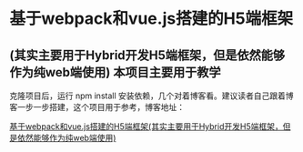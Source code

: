 # 基于webpack和vue.js搭建的H5端框架 #

## (其实主要用于Hybrid开发H5端框架，但是依然能够作为纯web端使用) 本项目主要用于教学 ##

克隆项目后，运行 npm install 安装依赖，几个对着博客看。建议读者自己跟着博客一步一步搭建，这个项目用于参考，博客地址：

[基于webpack和vue.js搭建的H5端框架(其实主要用于Hybrid开发H5端框架，但是依然能够作为纯web端使用)](http://hcysun.me/2016/03/25/%E5%9F%BA%E4%BA%8Ewebpack%E5%92%8Cvue.js%E6%90%AD%E5%BB%BA%E7%9A%84H5%E7%AB%AF%E6%A1%86%E6%9E%B6(%E5%85%B6%E5%AE%9E%E4%B8%BB%E8%A6%81%E7%94%A8%E4%BA%8EHybrid%E5%BC%80%E5%8F%91H5%E7%AB%AF%E6%A1%86%E6%9E%B6%EF%BC%8C%E4%BD%86%E6%98%AF%E4%BE%9D%E7%84%B6%E8%83%BD%E5%A4%9F%E4%BD%9C%E4%B8%BA%E7%BA%AFweb%E7%AB%AF%E4%BD%BF%E7%94%A8)/)